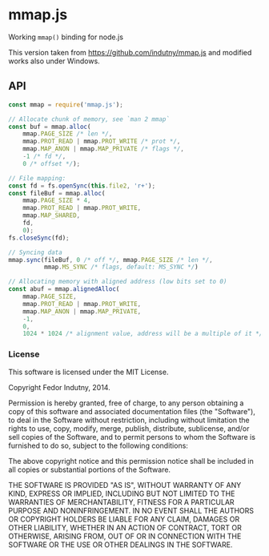 # mmap.js

Working `mmap()` binding for node.js

This version taken from https://github.com/indutny/mmap.js and modified works also under Windows.

## API

```js
const mmap = require('mmap.js');

// Allocate chunk of memory, see `man 2 mmap`
const buf = mmap.alloc(
    mmap.PAGE_SIZE /* len */,
    mmap.PROT_READ | mmap.PROT_WRITE /* prot */,
    mmap.MAP_ANON | mmap.MAP_PRIVATE /* flags */,
    -1 /* fd */,
    0 /* offset */);

// File mapping:
const fd = fs.openSync(this.file2, 'r+');
const fileBuf = mmap.alloc(
    mmap.PAGE_SIZE * 4,
    mmap.PROT_READ | mmap.PROT_WRITE,
    mmap.MAP_SHARED,
    fd,
    0);
fs.closeSync(fd);

// Syncing data
mmap.sync(fileBuf, 0 /* off */, mmap.PAGE_SIZE /* len */,
          mmap.MS_SYNC /* flags, default: MS_SYNC */)

// Allocating memory with aligned address (low bits set to 0)
const abuf = mmap.alignedAlloc(
    mmap.PAGE_SIZE,
    mmap.PROT_READ | mmap.PROT_WRITE,
    mmap.MAP_ANON | mmap.MAP_PRIVATE,
    -1,
    0,
    1024 * 1024 /* alignment value, address will be a multiple of it */);
```

### License

This software is licensed under the MIT License.

Copyright Fedor Indutny, 2014.

Permission is hereby granted, free of charge, to any person obtaining a
copy of this software and associated documentation files (the
"Software"), to deal in the Software without restriction, including
without limitation the rights to use, copy, modify, merge, publish,
distribute, sublicense, and/or sell copies of the Software, and to permit
persons to whom the Software is furnished to do so, subject to the
following conditions:

The above copyright notice and this permission notice shall be included
in all copies or substantial portions of the Software.

THE SOFTWARE IS PROVIDED "AS IS", WITHOUT WARRANTY OF ANY KIND, EXPRESS
OR IMPLIED, INCLUDING BUT NOT LIMITED TO THE WARRANTIES OF
MERCHANTABILITY, FITNESS FOR A PARTICULAR PURPOSE AND NONINFRINGEMENT. IN
NO EVENT SHALL THE AUTHORS OR COPYRIGHT HOLDERS BE LIABLE FOR ANY CLAIM,
DAMAGES OR OTHER LIABILITY, WHETHER IN AN ACTION OF CONTRACT, TORT OR
OTHERWISE, ARISING FROM, OUT OF OR IN CONNECTION WITH THE SOFTWARE OR THE
USE OR OTHER DEALINGS IN THE SOFTWARE.
